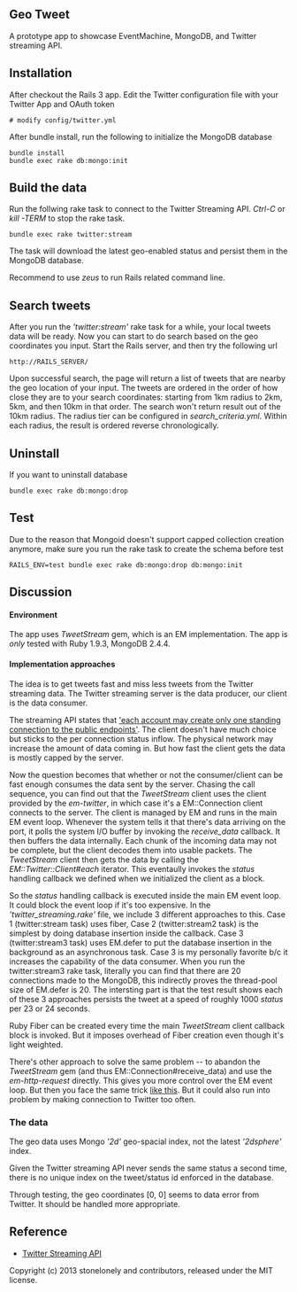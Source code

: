 ## Geo Tweet

A prototype app to showcase EventMachine, MongoDB, and Twitter streaming API.

## Installation

After checkout the Rails 3 app. Edit the Twitter configuration file with your Twitter App and OAuth token 

    # modify config/twitter.yml

After bundle install, run the following to initialize the MongoDB database

	bundle install
    bundle exec rake db:mongo:init
	
## Build the data

Run the follwing rake task to connect to the Twitter Streaming API. _Ctrl-C_ or _kill -TERM_ to stop the rake task.
    
    bundle exec rake twitter:stream

The task will download the latest geo-enabled status and persist them in the MongoDB database.

Recommend to use _zeus_ to run Rails related command line.

## Search tweets

After you run the _'twitter:stream'_ rake task for a while, your local tweets data will be ready. Now you can start to do search based on the geo coordinates you input. Start the Rails server, and then try the following url

    http://RAILS_SERVER/
	
Upon successful search, the page will return a list of tweets that are nearby the geo location of your input. The tweets are ordered in the order of how close they are to your search coordinates: starting from 1km radius to 2km, 5km, and then 10km in that order. The search won't return result out of the 10km radius. The radius tier can be configured in _search\_criteria.yml_. Within each radius, the result is ordered reverse chronologically.


## Uninstall

If you want to uninstall database
   
	bundle exec rake db:mongo:drop

## Test

Due to the reason that Mongoid doesn't support capped collection creation anymore, make sure you run the rake task to create the schema before test

    RAILS_ENV=test bundle exec rake db:mongo:drop db:mongo:init


## Discussion

#### Environment

The app uses _TweetStream_ gem, which is an EM implementation. The app is _only_ tested with Ruby 1.9.3, MongoDB 2.4.4. 

#### Implementation approaches

The idea is to get tweets fast and miss less tweets from the Twitter streaming data. The Twitter streaming server is the data producer, our client is the data consumer. 

The streaming API states that ['each account may create only one standing connection to the public endpoints'](https://dev.twitter.com/docs/streaming-apis/streams/public#Connections). The client doesn't have much choice but sticks to the per connection status inflow. The physical network may increase the amount of data coming in. But how fast the client gets the data is mostly capped by the server.

Now the question becomes that whether or not the consumer/client can be fast enough consumes the data sent by the server. Chasing the call sequence, you can find out that the _TweetStream_ client uses the client provided by the _em-twitter_, in which case it's a EM::Connection client connects to the server. The client is managed by EM and runs in the main EM event loop. Whenever the system tells it that there's data arriving on the port, it polls the system I/O buffer by invoking the _receive\_data_ callback. It then  buffers the data internally. Each chunk of the incoming data may not be complete, but the client decodes them into usable packets. The _TweetStream_ client then gets the data by calling the _EM::Twitter::Client#each_ iterator. This eventaully invokes the _status_ handling callback we defined when we initialized the client as a block. 

So the _status_ handling callback is executed inside the main EM event loop. It could block the event loop if it's too expensive. In the _'twitter_streaming\.rake'_ file, we include 3 different approaches to this. Case 1 (twitter:stream task) uses fiber, Case 2 (twitter:stream2 task) is the simplest by doing database insertion inside the callback. Case 3 (twitter:stream3 task) uses EM.defer to put the database insertion in the background as an asynchronous task. Case 3 is my personally favorite b/c it increases the capability of the data consumer. When you run the twitter:stream3 rake task, literally you can find that there are 20 connections made to the MongoDB, this indirectly proves the thread-pool size of EM.defer is 20. The intersting part is that the test result shows each of these 3 approaches persists the tweet at a speed of roughly 1000 _status_ per 23 or 24 seconds. 

Ruby Fiber can be created every time the main _TweetStream_ client callback block is invoked. But it imposes overhead of Fiber creation even though it's light weighted.

There's other approach to solve the same problem -- to abandon the _TweetStream_ gem (and thus EM::Connection#receive_data) and use the *em\-http\-request* directly. This gives you more control over the EM event loop. But then you face the same trick [like this](https://github.com/igrigorik/em-http-request/blob/master/examples/fibered-http.rb). But it could also run into problem by making connection to Twitter too often.

### The data

The geo data uses Mongo _'2d'_ geo-spacial index, not the latest _'2dsphere'_ index.

Given the Twitter streaming API never sends the same status a second time, there is no unique index on the tweet/status id enforced in the database.

Through testing, the geo coordinates [0, 0] seems to data error from Twitter. It should be handled more appropriate.


## Reference

* [Twitter Streaming API](https://dev.twitter.com/docs/streaming-apis)



Copyright (c) 2013 stonelonely and contributors, released under the MIT license.